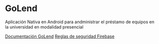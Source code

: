 # GoLend

Aplicación Nativa en Android para andministrar el préstamo de equipos en la universidad en modalidad presencial

[Documentación GoLend](Documentación_GoLend.pdf)
[Reglas de seguridad Firebase](SecurityRulesFirebase.txt)
